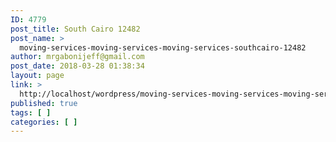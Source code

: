 ```yaml
---
ID: 4779
post_title: South Cairo 12482
post_name: >
  moving-services-moving-services-moving-services-southcairo-12482
author: mrgabonijeff@gmail.com
post_date: 2018-03-28 01:38:34
layout: page
link: >
  http://localhost/wordpress/moving-services-moving-services-moving-services-southcairo-12482/
published: true
tags: [ ]
categories: [ ]
---
```

